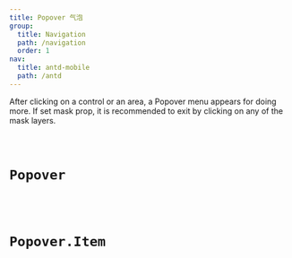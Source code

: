```yaml
---
title: Popover 气泡
group:
  title: Navigation
  path: /navigation
  order: 1
nav:
  title: antd-mobile
  path: /antd
---
```


After clicking on a control or an area, a Popover menu appears for doing more.
If set mask prop, it is recommended to exit by clicking on any of the mask layers.

<code src="./demos/basic.tsx" />

# Popover
<API/>

# Popover.Item
<API src="./item.tsx" exports='["default"]' />